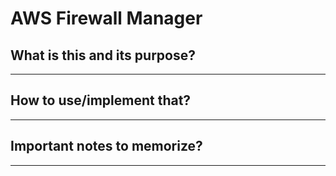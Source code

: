 # AWS Firewall Manager

## What is this and its purpose?

---

## How to use/implement that?

---

## Important notes to memorize?

---

